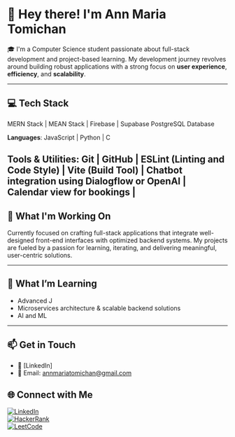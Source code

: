# 👋 Hey there! I'm Ann Maria Tomichan

🎓 I'm a Computer Science student passionate about full-stack development and project-based learning. My development journey revolves around building robust applications with a strong focus on **user experience**, **efficiency**, and **scalability**.

---

## 💻 Tech Stack

MERN Stack | MEAN Stack | Firebase | Supabase PostgreSQL Database


**Languages**: 
JavaScript | Python | C  

**Tools & Utilities**: 
Git | GitHub | ESLint (Linting and Code Style) | Vite (Build Tool) | Chatbot integration using Dialogflow or OpenAI | Calendar view for bookings | 
---

## 🚀 What I'm Working On

Currently focused on crafting full-stack applications that integrate well-designed front-end interfaces with optimized backend systems. My projects are fueled by a passion for learning, iterating, and delivering meaningful, user-centric solutions.

---

## 🌱 What I’m Learning

- Advanced J 
- Microservices architecture & scalable backend solutions
- AI and ML 

---

## 📫 Get in Touch

- 💼 [LinkedIn] 
- 📧 Email: annmariatomichan@gmail.com

## 🌐 Connect with Me

[![LinkedIn](https://img.shields.io/badge/LinkedIn-Ann_Maria_Tomichan-blue?style=for-the-badge&logo=linkedin)](https://www.linkedin.com/in/ann-maria-tomichan)  
[![HackerRank](https://img.shields.io/badge/HackerRank-annmariat-green?style=for-the-badge&logo=hackerrank)](https://www.hackerrank.com/profile/tomichan_ma)  
[![LeetCode](https://img.shields.io/badge/LeetCode-ann_maria-orange?style=for-the-badge&logo=leetcode)](https://leetcode.com/u/ann_tomichan/)

